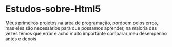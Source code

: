 # Estudos-sobre-Html5
Meus primeiros projetos na área de programação, pordoem pelos erros, mas eles são necessários para que possamos aprender, na maioria das vezes temos que errar e acho muito importante comparar meu desempenho antes e depois
